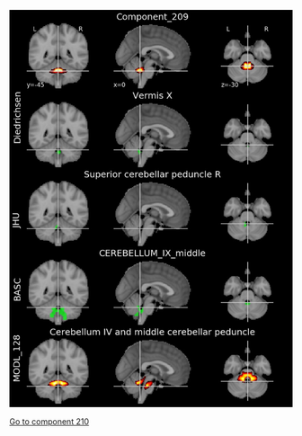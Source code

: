 ![209](preliminary/209.jpg "Component 209")

[Go to component 210](https://parietal-inria.github.io/MODL_atlas/256/210 "Component 210")
